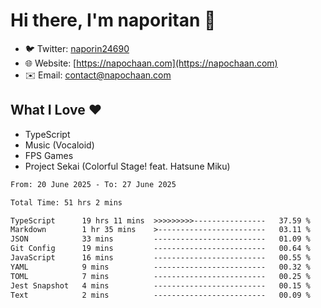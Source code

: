 # Hi there, I'm naporitan 👋

- 🐦 Twitter: [naporin24690](https://twitter.com/naporin24690)
- 🌐 Website: [https://napochaan.com](https://napochaan.com)
- ✉️ Email: [contact@napochaan.com](mailto:contact@napochaan.com)

## What I Love ❤️
- TypeScript
- Music (Vocaloid)
- FPS Games
- Project Sekai (Colorful Stage! feat. Hatsune Miku)

<!--START_SECTION:waka-->

```txt
From: 20 June 2025 - To: 27 June 2025

Total Time: 51 hrs 2 mins

TypeScript      19 hrs 11 mins  >>>>>>>>>----------------   37.59 %
Markdown        1 hr 35 mins    >------------------------   03.11 %
JSON            33 mins         -------------------------   01.09 %
Git Config      19 mins         -------------------------   00.64 %
JavaScript      16 mins         -------------------------   00.55 %
YAML            9 mins          -------------------------   00.32 %
TOML            7 mins          -------------------------   00.25 %
Jest Snapshot   4 mins          -------------------------   00.15 %
Text            2 mins          -------------------------   00.09 %
```

<!--END_SECTION:waka-->

